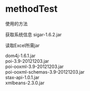 # methodTest
使用的方法









获取系统信息
  sigar-1.6.2.jar


读取Excel所需jar

  dom4j-1.6.1.jar   
  poi-3.9-20121203.jar  
  poi-ooxml-3.9-20121203.jar  
  poi-ooxml-schemas-3.9-20121203.jar  
  stax-api-1.0.1.jar  
  xmlbeans-2.3.0.jar
